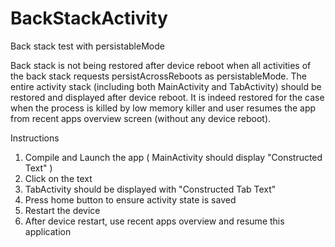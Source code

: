 # BackStackActivity
Back stack test with persistableMode

Back stack is not being restored after device reboot when all activities of the back stack requests
persistAcrossReboots as persistableMode. The entire activity stack (including both MainActivity and TabActivity)
should be restored and displayed after device reboot. It is indeed restored for the case when the process is
killed by low memory killer and user resumes the app from recent apps overview screen (without any device reboot).

Instructions

1) Compile and Launch the app ( MainActivity should display "Constructed Text" )
2) Click on the text
3) TabActivity should be displayed with "Constructed Tab Text"
4) Press home button to ensure activity state is saved
5) Restart the device
6) After device restart, use recent apps overview and resume this application
